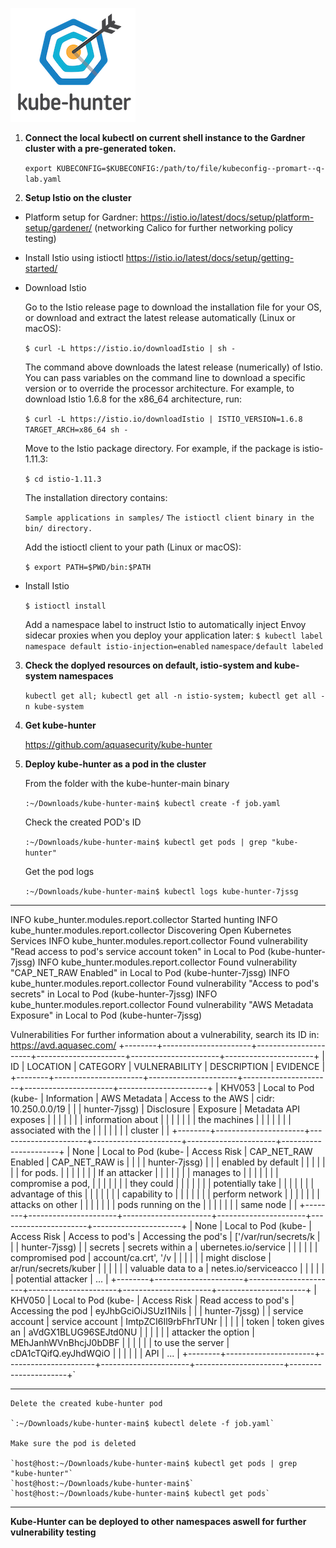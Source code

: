 ![kube-hunter](https://github.com/aquasecurity/kube-hunter/blob/main/kube-hunter.png)

1) **Connect the local kubectl on current shell instance to the Gardner cluster with a pre-generated token.**

    `export KUBECONFIG=$KUBECONFIG:/path/to/file/kubeconfig--promart--q-lab.yaml`

2) **Setup Istio on the cluster**
- Platform setup for Gardner: https://istio.io/latest/docs/setup/platform-setup/gardener/ (networking Calico for further networking policy testing)

- Install Istio using istioctl https://istio.io/latest/docs/setup/getting-started/

- Download Istio

    Go to the Istio release page to download the installation file for your OS, or download and extract the latest release automatically (Linux or macOS):
    
    `$ curl -L https://istio.io/downloadIstio | sh -`

    The command above downloads the latest release (numerically) of Istio. You can pass variables on the command line to download a specific version or to override the processor architecture. For example, to download Istio 1.6.8 for the x86_64 architecture, run:
    
    `$ curl -L https://istio.io/downloadIstio | ISTIO_VERSION=1.6.8 TARGET_ARCH=x86_64 sh -`

    Move to the Istio package directory. For example, if the package is istio-1.11.3:
    
    `$ cd istio-1.11.3`

    The installation directory contains:
    
    `Sample applications in samples/`
    `The istioctl client binary in the bin/ directory.`

    Add the istioctl client to your path (Linux or macOS):
    
    `$ export PATH=$PWD/bin:$PATH`

- Install Istio

    `$ istioctl install`

    Add a namespace label to instruct Istio to automatically inject Envoy sidecar proxies when you deploy your application later:
    `$ kubectl label namespace default istio-injection=enabled`
    `namespace/default labeled`


3) **Check the doplyed resources on default, istio-system and kube-system namespaces**
    
    `kubectl get all; kubectl get all -n istio-system; kubectl get all -n kube-system`

4) **Get kube-hunter**
    
    https://github.com/aquasecurity/kube-hunter

5) **Deploy kube-hunter as a pod in the cluster**

    From the folder with the kube-hunter-main binary
    
    `:~/Downloads/kube-hunter-main$ kubectl create -f job.yaml`

    Check the created POD's ID
    
    `:~/Downloads/kube-hunter-main$ kubectl get pods | grep "kube-hunter"`

    Get the pod logs
    
    `:~/Downloads/kube-hunter-main$ kubectl logs kube-hunter-7jssg`
    
---
INFO kube_hunter.modules.report.collector Started hunting
INFO kube_hunter.modules.report.collector Discovering Open Kubernetes Services
INFO kube_hunter.modules.report.collector Found vulnerability "Read access to pod's service account token" in Local to Pod (kube-hunter-7jssg)
INFO kube_hunter.modules.report.collector Found vulnerability "CAP_NET_RAW Enabled" in Local to Pod (kube-hunter-7jssg)
INFO kube_hunter.modules.report.collector Found vulnerability "Access to pod's secrets" in Local to Pod (kube-hunter-7jssg)
INFO kube_hunter.modules.report.collector Found vulnerability "AWS Metadata Exposure" in Local to Pod (kube-hunter-7jssg)

Vulnerabilities
For further information about a vulnerability, search its ID in: 
https://avd.aquasec.com/
+--------+----------------------+----------------------+----------------------+----------------------+----------------------+
| ID     | LOCATION             | CATEGORY             | VULNERABILITY        | DESCRIPTION          | EVIDENCE             |
+--------+----------------------+----------------------+----------------------+----------------------+----------------------+
| KHV053 | Local to Pod (kube-  | Information          | AWS Metadata         | Access to the AWS    | cidr: 10.250.0.0/19  |
|        | hunter-7jssg)        | Disclosure           | Exposure             | Metadata API exposes |                      |
|        |                      |                      |                      | information about    |                      |
|        |                      |                      |                      | the machines         |                      |
|        |                      |                      |                      | associated with the  |                      |
|        |                      |                      |                      | cluster              |                      |
+--------+----------------------+----------------------+----------------------+----------------------+----------------------+
| None   | Local to Pod (kube-  | Access Risk          | CAP_NET_RAW Enabled  | CAP_NET_RAW is       |                      |
|        | hunter-7jssg)        |                      |                      | enabled by default   |                      |
|        |                      |                      |                      | for pods.            |                      |
|        |                      |                      |                      |     If an attacker   |                      |
|        |                      |                      |                      | manages to           |                      |
|        |                      |                      |                      | compromise a pod,    |                      |
|        |                      |                      |                      |     they could       |                      |
|        |                      |                      |                      | potentially take     |                      |
|        |                      |                      |                      | advantage of this    |                      |
|        |                      |                      |                      | capability to        |                      |
|        |                      |                      |                      | perform network      |                      |
|        |                      |                      |                      |     attacks on other |                      |
|        |                      |                      |                      | pods running on the  |                      |
|        |                      |                      |                      | same node            |                      |
+--------+----------------------+----------------------+----------------------+----------------------+----------------------+
| None   | Local to Pod (kube-  | Access Risk          | Access to pod's      | Accessing the pod's  | ['/var/run/secrets/k |
|        | hunter-7jssg)        |                      | secrets              | secrets within a     | ubernetes.io/service |
|        |                      |                      |                      | compromised pod      | account/ca.crt', '/v |
|        |                      |                      |                      | might disclose       | ar/run/secrets/kuber |
|        |                      |                      |                      | valuable data to a   | netes.io/serviceacco |
|        |                      |                      |                      | potential attacker   | ...                  |
+--------+----------------------+----------------------+----------------------+----------------------+----------------------+
| KHV050 | Local to Pod (kube-  | Access Risk          | Read access to pod's | Accessing the pod    | eyJhbGciOiJSUzI1NiIs |
|        | hunter-7jssg)        |                      | service account      | service account      | ImtpZCI6Il9rbFhrTUNr |
|        |                      |                      | token                | token gives an       | aVdGX1BLUG96SEJtd0NU |
|        |                      |                      |                      | attacker the option  | MEhJanhWVnBhcjJ0bDBF |
|        |                      |                      |                      | to use the server    | cDA1cTQifQ.eyJhdWQiO |
|        |                      |                      |                      | API                  | ...                  |
+--------+----------------------+----------------------+----------------------+----------------------+----------------------+`

---

    Delete the created kube-hunter pod
    
    `:~/Downloads/kube-hunter-main$ kubectl delete -f job.yaml`

    Make sure the pod is deleted
    
    `host@host:~/Downloads/kube-hunter-main$ kubectl get pods | grep "kube-hunter"`
    `host@host:~/Downloads/kube-hunter-main$`
    `host@host:~/Downloads/kube-hunter-main$ kubectl get pods`
-----------------------------------------------------------------------------------------------------------------------------

**Kube-Hunter can be deployed to other namespaces aswell for further vulnerability testing**
